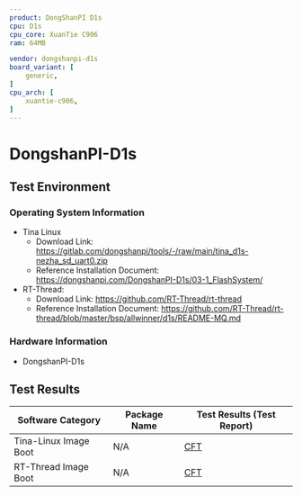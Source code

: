 ```yaml
---
product: DongShanPI D1s
cpu: D1s
cpu_core: XuanTie C906
ram: 64MB

vendor: dongshanpi-d1s
board_variant: [
    generic,
]
cpu_arch: [
    xuantie-c906,
]
---
```


# DongshanPI-D1s

## Test Environment

### Operating System Information

- Tina Linux
  - Download Link: https://gitlab.com/dongshanpi/tools/-/raw/main/tina_d1s-nezha_sd_uart0.zip
  - Reference Installation Document: https://dongshanpi.com/DongshanPI-D1s/03-1_FlashSystem/
- RT-Thread:
  - Download Link: https://github.com/RT-Thread/rt-thread
  - Reference Installation Document: https://github.com/RT-Thread/rt-thread/blob/master/bsp/allwinner/d1s/README-MQ.md

### Hardware Information

- DongshanPI-D1s

## Test Results

| Software Category                | Package Name | Test Results (Test Report)     |
|----------------------------------|--------------|-------------------------------|
| Tina-Linux Image Boot            | N/A          | [CFT][Tina]                   |
| RT-Thread Image Boot             | N/A          | [CFT][RT-Thread]              |

[Tina]: ./TinaLinux/README.md
[RT-Thread]: ./RT-Thread/README.md
